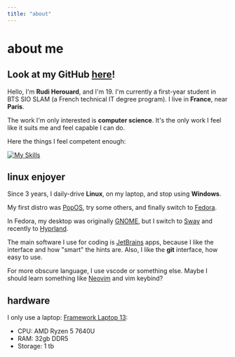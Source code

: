 ```yaml
---
title: "about"
---
```


# about me

## Look at my GitHub [here](https://github.com/Rudicito)!

Hello, I'm **Rudi Herouard**, and I'm 19. I'm currently a first-year student in BTS SIO SLAM (a French technical IT degree program). I live in **France**, near **Paris**.

The work I'm only interested is **computer science**. It's the only work I feel like it suits me and feel capable I can do.

Here the things I feel competent enough:

[![My Skills](https://skillicons.dev/icons?i=cs,py,php,github,git,linux,html,css&theme=dark)](https://skillicons.dev)

## linux enjoyer
Since 3 years, I daily-drive **Linux**, on my laptop, and stop using **Windows**.

My first distro was [PopOS](https://system76.com/pop/), try some others, and finally switch to [Fedora](https://fedoraproject.org/).

In Fedora, my desktop was originally [GNOME](https://www.gnome.org/), but I switch to [Sway](https://swaywm.org/) and recently to [Hyprland](https://hypr.land/).

The main software I use for coding is [JetBrains](https://www.jetbrains.com/) apps, because I like the interface and how "smart" the hints are. Also, I like the **git** interface, how easy to use.

For more obscure language, I use vscode or something else. Maybe I should learn something like [Neovim](https://neovim.io/) and vim keybind?

## hardware
I only use a laptop:
[Framework Laptop 13](https://frame.work/laptop13):
- CPU: AMD Ryzen 5 7640U
- RAM: 32gb DDR5
- Storage: 1 tb